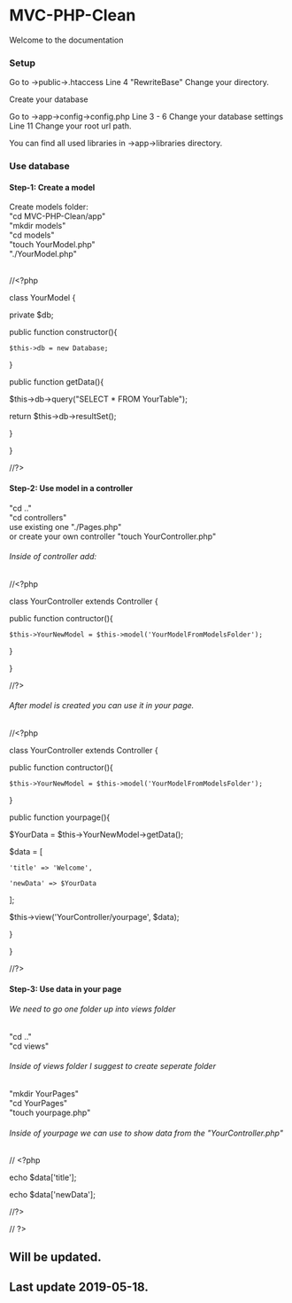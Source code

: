 <h1> MVC-PHP-Clean </h1>
<p> Welcome to the documentation </p>
<h3> Setup </h3>

Go to ->public->.htaccess 
Line 4 "RewriteBase" Change your directory.

Create your database 

Go to ->app->config->config.php 
Line 3 - 6 Change your database settings Line 11 Change your root url path.

You can find all used libraries in ->app->libraries directory.

<h3> Use database </h3>

<h4> Step-1: Create a model </h4>

Create models folder:  <br/>
"cd MVC-PHP-Clean/app" <br/>
"mkdir models" <br/>
"cd models" <br/> 
"touch YourModel.php" <br/>
"./YourModel.php" <br/>
<br/>

//<?php

class YourModel {

  private $db;
  
  public function constructor(){
  
    $this->db = new Database;
  
  }
  
  public function getData(){

  $this->db->query("SELECT * FROM YourTable");
  
  return $this->db->resultSet();

  }

}

//?>

<h4> Step-2: Use model in a controller </h4>

"cd .." <br/>
"cd controllers" <br/>
use existing one 
"./Pages.php" <br/>
or create your own controller
"touch YourController.php" <br/>

<h6> Inside of controller add: </h6>

//<?php

class YourController extends Controller {

  public function contructor(){
  
    $this->YourNewModel = $this->model('YourModelFromModelsFolder');

  }
  
}

//?>

<h6> After model is created you can use it in your page. </h6>

//<?php

class YourController extends Controller {

  public function contructor(){
  
    $this->YourNewModel = $this->model('YourModelFromModelsFolder');

  }
  
  public function yourpage(){

  $YourData = $this->YourNewModel->getData();
  
  $data = [ 
  
    'title' => 'Welcome',
    
    'newData' => $YourData 
  ];
  
  $this->view('YourController/yourpage', $data);
  
  }
  
}

//?>

<h4> Step-3: Use data in your page </h4>

<h6> We need to go one folder up into views folder </h6>
"cd .." <br/>
"cd views" <br/>

<h6>Inside of views folder I suggest to create seperate folder </h6>
"mkdir YourPages" <br/>
"cd YourPages" <br/>
"touch yourpage.php" <br/>

<h6>Inside of yourpage we can use to show data from the "YourController.php" </h6>

// <?php

echo $data['title']; 

echo $data['newData'];

//?> 

// ?>



<h2> Will be updated. </h2>
<h2> Last update 2019-05-18. </h2>


